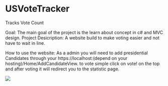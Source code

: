 # USVoteTracker
Tracks Vote Count

Goal: The main goal of the project is the learn about concept in c# and MVC design.
Project Desicription:
  A website build to make voting easier and not have to wait in line.
  
How to use the website:
  As a admin you will need to add presidential Candidates through your https://localhost:(depend on your hosting)/Home/AddCandidateView.
  to vote simple click on vote! on the top and after voting it will redirect you to the statistic page.
  
  ![](Image/VoteTracker.png)
